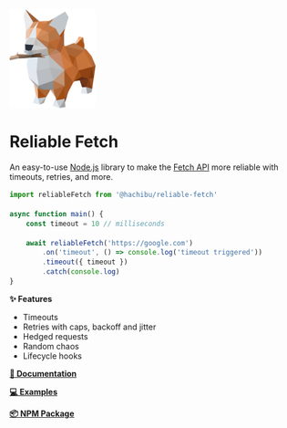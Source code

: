 <img src="https://raw.githubusercontent.com/hachibu/reliable-fetch/main/website/static/img/logo.svg" width="30%">

# Reliable Fetch

An easy-to-use [Node.js](https://nodejs.org) library to make the [Fetch API](https://developer.mozilla.org/en-US/docs/Web/API/Fetch_API) more reliable with timeouts, retries, and more.

```typescript
import reliableFetch from '@hachibu/reliable-fetch'

async function main() {
    const timeout = 10 // milliseconds

    await reliableFetch('https://google.com')
        .on('timeout', () => console.log('timeout triggered'))
        .timeout({ timeout })
        .catch(console.log)
}
```

**✨ Features**

-   Timeouts
-   Retries with caps, backoff and jitter
-   Hedged requests
-   Random chaos
-   Lifecycle hooks

**[📖 Documentation](https://hachibu.github.io/reliable-fetch)**

**[💻 Examples](https://github.com/hachibu/reliable-fetch/tree/main/examples)**

**[📦 NPM Package](https://www.npmjs.com/package/@hachibu/reliable-fetch)**
